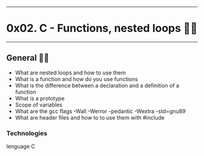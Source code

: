 ******************************
<h1>0x02. C - Functions, nested loops  👨‍🎓</h1>

******************************
<h2>General 🙋‍♂️</h2>
<ul>
  <li type="disc">What are nested loops and how to use them</li>
  <li type="disc">What is a function and how do you use functions</li>
  <li type="disc">What is the difference between a declaration and a definition of a function</li>
  <li type="disc">What is a prototype</li>
  <li type="disc">Scope of variables</li>
  <li type="disc">What are the gcc flags -Wall -Werror -pedantic -Wextra -std=gnu89</li>
  <li type="disc">What are header files and how to to use them with #include</li>
 </ul>
 
 <h3>Technologies</h3>
 <p> lenguage C</p>
